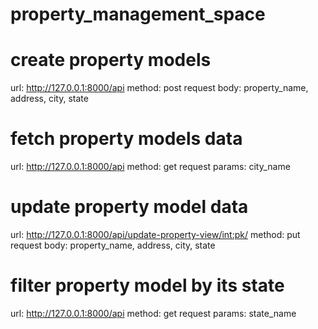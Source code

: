# property_management_space

# create property models
url: http://127.0.0.1:8000/api
method: post
request body: property_name, address, city, state

# fetch property models data
url: http://127.0.0.1:8000/api
method: get
request params: city_name

# update property model data 
url: http://127.0.0.1:8000/api/update-property-view/int:pk/
method: put
request body: property_name, address, city, state


# filter property model by its state
url: http://127.0.0.1:8000/api
method: get
request params: state_name

